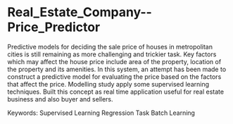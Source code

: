 # Real_Estate_Company--Price_Predictor

Predictive models for deciding the sale price of houses in metropolitan cities is still remaining as more challenging and trickier
task. Key factors which may affect the house price include area of the property, location of the property and its amenities. In this system, an attempt has been
made to construct a predictive model for evaluating the price based on the factors that affect the price. Modelling study apply
some supervised learning techniques. Built this concept as real time application useful for real estate business and also buyer and sellers.

Keywords: Supervised Learning
          Regression Task
          Batch Learning

